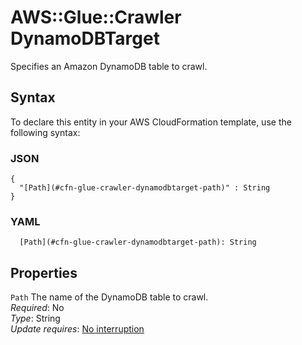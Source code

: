 # AWS::Glue::Crawler DynamoDBTarget<a name="aws-properties-glue-crawler-dynamodbtarget"></a>

Specifies an Amazon DynamoDB table to crawl\.

## Syntax<a name="aws-properties-glue-crawler-dynamodbtarget-syntax"></a>

To declare this entity in your AWS CloudFormation template, use the following syntax:

### JSON<a name="aws-properties-glue-crawler-dynamodbtarget-syntax.json"></a>

```
{
  "[Path](#cfn-glue-crawler-dynamodbtarget-path)" : String
}
```

### YAML<a name="aws-properties-glue-crawler-dynamodbtarget-syntax.yaml"></a>

```
  [Path](#cfn-glue-crawler-dynamodbtarget-path): String
```

## Properties<a name="aws-properties-glue-crawler-dynamodbtarget-properties"></a>

`Path` <a name="cfn-glue-crawler-dynamodbtarget-path"></a>
The name of the DynamoDB table to crawl\.  
_Required_: No  
_Type_: String  
_Update requires_: [No interruption](https://docs.aws.amazon.com/AWSCloudFormation/latest/UserGuide/using-cfn-updating-stacks-update-behaviors.html#update-no-interrupt)
